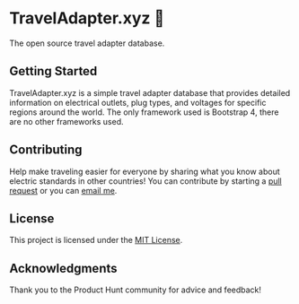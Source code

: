 # TravelAdapter.xyz 🔌

The open source travel adapter database.

## Getting Started

TravelAdapter.xyz is a simple travel adapter database that provides detailed information on electrical outlets, plug types, and voltages for specific regions around the world. The only framework used is Bootstrap 4, there are no other frameworks used.

## Contributing

Help make traveling easier for everyone by sharing what you know about electric standards in other countries! You can contribute by starting a [pull request](https://github.com/RyanShook/traveladapter.xyz/pulls) or you can [email me](mailto:traveladapterxyz@gmail.com).

## License

This project is licensed under the [MIT License](https://github.com/RyanShook/traveladapter.xyz/blob/master/LICENSE).

## Acknowledgments

Thank you to the Product Hunt community for advice and feedback!
